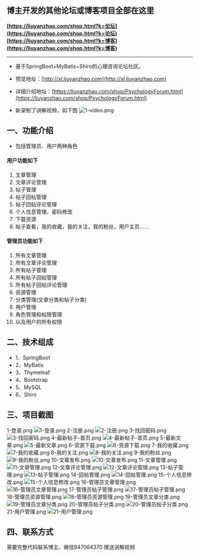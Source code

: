 ## 博主开发的其他论坛或博客项目全部在这里
**[https://liuyanzhao.com/shop.html?k=论坛](https://liuyanzhao.com/shop.html?k=论坛)** <br/>
**[https://liuyanzhao.com/shop.html?k=博客](https://liuyanzhao.com/shop.html?k=博客)**   <br/>
- -------------------------------------------------------------------------------
- 基于SpringBoot+MyBatis+Shiro的心理咨询论坛社区。
- 预览地址：[http://xl.liuyanzhao.com](http://xl.liuyanzhao.com)
- 详细介绍地址：[https://liuyanzhao.com/shop/PsychologyForum.html](https://liuyanzhao.com/shop/PsychologyForum.html)

- 新录制了讲解视频，如下图
![1-video.png](img/video.png)

## 一、功能介绍
- 包括管理员、用户两种角色
#### 用户功能如下
1. 文章管理
2. 文章评论管理
3. 帖子管理
4. 帖子回帖管理
5. 帖子回帖评论管理
6. 个人信息管理、密码修改
7. 下载资源
8. 帖子查看，我的收藏，我的关注，我的粉丝，用户主页......

#### 管理员功能如下
1. 所有文章管理
2. 所有文章评论管理
3. 所有帖子管理
4. 所有帖子回帖管理
5. 所有帖子回帖评论管理
6. 资源管理
7. 分类管理(文章分类和帖子分类)
8. 用户管理
9. 角色管理和权限管理
10. 以及用户的所有权限

## 二、技术组成
- 1、SpringBoot
- 2、MyBatis
- 3、Thymeleaf
- 4、Bootstrap
- 5、MySQL
- 6、Shiro

## 三、项目截图
1-登录.png
![1-登录.png](img/1-登录.png)
2-注册.png
![2-注册.png](img/2-注册.png)
3-找回密码.png
![3-找回密码.png](img/3-找回密码.png)
4-最新帖子-首页.png
![4-最新帖子-首页.png](img/4-最新帖子-首页.png)
5-最新文章.png
![5-最新文章.png](img/5-最新文章.png)
6-资源下载.png
![6-资源下载.png](img/6-资源下载.png)
7-我的收藏.png
![7-我的收藏.png](img/7-我的收藏.png)
8-我的关注.png
![8-我的关注.png](img/8-我的关注.png)
9-我的粉丝.png
![9-我的粉丝.png](img/9-我的粉丝.png)
10-文章发布.png
![10-文章发布.png](img/10-文章发布.png)
11-文章管理.png
![11-文章管理.png](img/11-文章管理.png)
12-文章评论管理.png
![12-文章评论管理.png](img/12-文章评论管理.png)
13-帖子管理.png
![13-帖子管理.png](img/13-帖子管理.png)
14-回帖管理.png
![14-回帖管理.png](img/14-回帖管理.png)
15-个人信息修改.png
![15-个人信息修改.png](img/15-个人信息修改.png)
16-管理员文章管理.png
![16-管理员文章管理.png](img/16-管理员文章管理.png)
17-管理员帖子管理.png
![17-管理员帖子管理.png](img/17-管理员帖子管理.png)
18-管理员资源管理.png
![18-管理员资源管理.png](img/18-管理员资源管理.png)
19-管理员文章分类.png
![19-管理员文章分类.png](img/19-管理员文章分类.png)
20-管理员帖子分类.png
![20-管理员帖子分类.png](img/20-管理员帖子分类.png)
21-用户管理.png
![21-用户管理.png](img/21-用户管理.png)


## 四、联系方式
需要完整代码联系博主，微信847064370
赠送讲解视频



